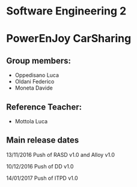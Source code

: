 # Software Engineering 2
# PowerEnJoy CarSharing
## Group members:
- Oppedisano Luca
- Oldani Federico
- Moneta Davide

## Reference Teacher:
- Mottola Luca

## Main release dates
13/11/2016 Push of RASD v1.0 and Alloy v1.0

10/12/2016 Push of DD v1.0

14/01/2017 Push of ITPD v1.0
